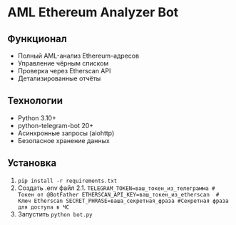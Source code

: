 # AML Ethereum Analyzer Bot

## Функционал
- Полный AML-анализ Ethereum-адресов
- Управление чёрным списком
- Проверка через Etherscan API
- Детализированные отчёты

## Технологии
- Python 3.10+
- python-telegram-bot 20+
- Асинхронные запросы (aiohttp)
- Безопасное хранение данных

## Установка
1. `pip install -r requirements.txt`
2. Создать .env файл
2.1. `TELEGRAM_TOKEN=ваш_токен_из_телеграмма # Токен от @BotFather
      ETHERSCAN_API_KEY=ваш_токен_из_etherscan  # Ключ Etherscan
      SECRET_PHRASE=ваша_секретная_фраза #Секретная фраза для доступа в ЧС`
6. Запустить `python bot.py`
